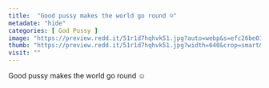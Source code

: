 ```yaml
---
title:  "Good pussy makes the world go round ☺️"
metadate: "hide"
categories: [ God Pussy ]
image: "https://preview.redd.it/51r1d7hqhvk51.jpg?auto=webp&s=efc26be01a0604894d77bb4376c3c35135a9ec07"
thumb: "https://preview.redd.it/51r1d7hqhvk51.jpg?width=640&crop=smart&auto=webp&s=d08e26881bdf49b2fcc99f088c6a828f515bab3a"
visit: ""
---
```

Good pussy makes the world go round ☺️
